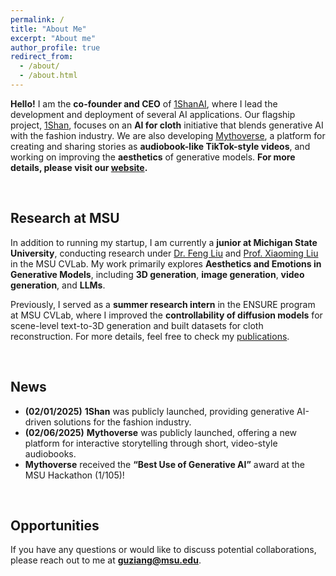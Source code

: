 ```yaml
---
permalink: /
title: "About Me"
excerpt: "About me"
author_profile: true
redirect_from: 
  - /about/
  - /about.html
---
```


**Hello!** I am the **co-founder and CEO** of [1ShanAI](https://1shans.com), where I lead the development and deployment of several AI applications. Our flagship project, [1Shan](https://1shanai.com), focuses on an **AI for cloth** initiative that blends generative AI with the fashion industry. We are also developing [Mythoverse](https://mythoverse.ai), a platform for creating and sharing stories as **audiobook-like TikTok-style videos**, and working on improving the **aesthetics** of generative models. **For more details, please visit our [website](https://1shanai.com).**

<br>

## Research at MSU
In addition to running my startup, I am currently a **junior at Michigan State University**, conducting research under [Dr. Feng Liu](https://liufeng2915.github.io) and [Prof. Xiaoming Liu](http://www.cse.msu.edu/~liuxm/index2.html) in the MSU CVLab. My work primarily explores **Aesthetics and Emotions in Generative Models**, including **3D generation**, **image generation**, **video generation**, and **LLMs**. 

Previously, I served as a **summer research intern** in the ENSURE program at MSU CVLab, where I improved the **controllability of diffusion models** for scene-level text-to-3D generation and built datasets for cloth reconstruction. For more details, feel free to check my [publications](https://zianggu1.github.io/publications/).

<br>

## News
- **(02/01/2025)** **1Shan** was publicly launched, providing generative AI-driven solutions for the fashion industry.  
- **(02/06/2025)** **Mythoverse** was publicly launched, offering a new platform for interactive storytelling through short, video-style audiobooks.  
- **Mythoverse** received the **“Best Use of Generative AI”** award at the MSU Hackathon (1/105)!

<br>

## Opportunities
If you have any questions or would like to discuss potential collaborations, please reach out to me at **guziang@msu.edu**.
